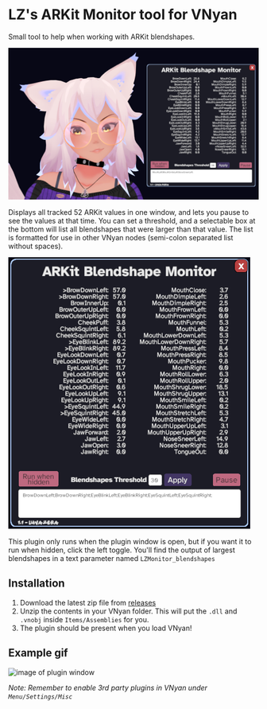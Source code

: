 # LZ's ARKit Monitor tool for VNyan
Small tool to help when working with ARKit blendshapes. 

![image of plugin window](https://github.com/Lunazera/VNyan-ARKitMonitor/blob/master/example.png)

Displays all tracked 52 ARKit values in one window, and lets you pause to see the values at that time. You can set a threshold, and a selectable box at the bottom will list all blendshapes that were larger than that value. The list is formatted for use in other VNyan nodes (semi-colon separated list without spaces). 

![image of plugin window](https://github.com/Lunazera/VNyan-ARKitMonitor/blob/master/ARKitMonitorwindow.png)

This plugin only runs when the plugin window is open, but if you want it to run when hidden, click the left toggle. You'll find the output of largest blendshapes in a text parameter named `LZMonitor_blendshapes`

## Installation
1. Download the latest zip file from [releases](https://github.com/Lunazera/VNyan-ARKitMonitor/releases/)
2. Unzip the contents in your VNyan folder. This will put the `.dll` and `.vnobj` inside `Items/Assemblies` for you.
3. The plugin should be present when you load VNyan!

## Example gif
![image of plugin window](https://github.com/Lunazera/VNyan-ARKitMonitor/blob/master/ARKitMonitorExample.gif)

*Note: Remember to enable 3rd party plugins in VNyan under `Menu/Settings/Misc`*
